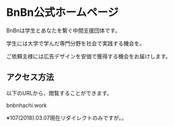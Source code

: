 # BnBn公式ホームページ

BnBnは学生とあなたを繋ぐ中間支援団体です。

学生には大学で学んだ専門分野を社会で実践する機会を。

ご依頼主様には広告デザインを安価で獲得する機会をお届けします。


## アクセス方法

以下のURLから、閲覧することができます。

bnbnhachi.work

※107(2018).03.07現在リダイレクトのみですが。。
